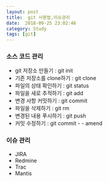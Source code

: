 ```yaml
---
layout: post
title:  git 사용법,이슈관리
date:  2018-09-25 23:02:46
category: Study
tags: [git]
---
```


### 소스 코드 관리

* git 저장소 만들기 : git init
* 기존 저장소를 clone하기 : git clone
* 파일의 상태 확인하기 : git status
* 파일을 새로 추적하기 : git add
* 변경 사항 커밋하기 : git commit
* 파일을 삭제하기 : git rm
* 변경된 내용 푸시하기 : git push
* 커밋 수정하기 : git commit - - amend



### 이슈 관리

* JIRA
* Redmine
* Trac
* Mantis



